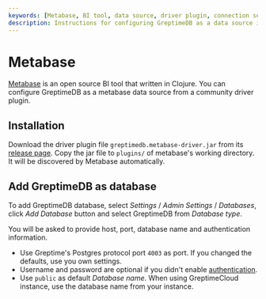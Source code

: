 ```yaml
---
keywords: [Metabase, BI tool, data source, driver plugin, connection settings]
description: Instructions for configuring GreptimeDB as a data source in Metabase, including installation of the driver plugin and connection settings.
---
```


# Metabase

[Metabase](https://github.com/metabase/metabase) is an open source BI tool that
written in Clojure. You can configure GreptimeDB as a metabase data source from
a community driver plugin.

## Installation

Download the driver plugin file `greptimedb.metabase-driver.jar` from its
[release
page](https://github.com/greptimeteam/greptimedb-metabase-driver/releases/latest/). Copy
the jar file to `plugins/` of metabase's working directory. It will be
discovered by Metabase automatically.

## Add GreptimeDB as database

To add GreptimeDB database, select *Settings* / *Admin Settings* / *Databases*,
click *Add Database* button and select GreptimeDB from *Database type*.

You will be asked to provide host, port, database name and authentication
information.

- Use Greptime's Postgres protocol port `4003` as port. If you changed the
  defaults, use you own settings.
- Username and password are optional if you didn't enable
  [authentication](/user-guide/deployments/authentication/overview.md).
- Use `public` as default *Database name*. When using GreptimeCloud instance,
  use the database name from your instance.
